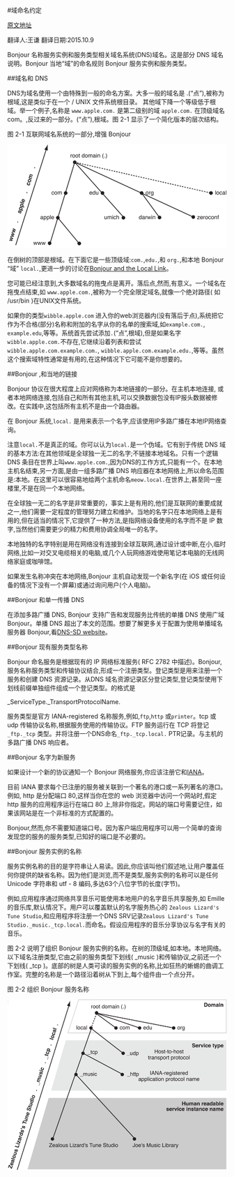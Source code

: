 #域命名约定

[原文地址](https://developer.apple.com/library/ios/documentation/Cocoa/Conceptual/NetServices/Articles/domainnames.html#//apple_ref/doc/uid/TP40002460-SW1) 

 翻译人:王谦 翻译日期:2015.10.9
 

Bonjour 名称服务实例和服务类型相关域名系统(DNS)域名。这是部分 DNS 域名说明。Bonjour 当地“域”的命名规则 Bonjour 服务实例和服务类型。


##域名和 DNS

DNS为域名使用一个由特殊到一般的命名方案。大多一般的域名是 .(“点”),被称为根域,这是类似于在一个 / UNIX 文件系统根目录。
其他域下降一个等级低于根域。举一个例子,名称是 `www.apple.com.` 是第二级别的域 `apple.com.` 在顶级域名com。,反过来的一部分。(“点”),根域。图 2-1 显示了一个简化版本的层次结构。


图 2-1 互联网域名系统的一部分,增强 Bonjour

![names_01dns_2x.png](./names_01dns_2x.png)


在倒树的顶部是根域。在下面它是一些顶级域:`com.`,`edu.`,和 `org.`,和本地 Bonjour “域” `local.`,更进一步的讨论在[Bonjour and the Local Link]。

[Bonjour and the Local Link]:
https://developer.apple.com/library/ios/documentation/Cocoa/Conceptual/NetServices/Articles/domainnames.html#//apple_ref/doc/uid/20001072-202537

您可能已经注意到,大多数域名的拖曳点是离开。落后点,然而,有意义。一个域名在拖曳点结束,如 `www.apple.com.`,被称为一个完全限定域名,就像一个绝对路径( 如 /usr/bin )在UNIX文件系统。


如果你的类型`wibble.apple.com` 进入你的web浏览器内(没有落后于点),系统把它作为不合格(部分)名称和附加的名字从你的名单的搜索域,如`example.com.`, `example.edu`,等等。系统首先尝试添加`.`(“点”,根域),但是如果名字 `wibble.apple.com.`不存在,它继续沿着列表和尝试`wibble.apple.com.example.com.`, `wibble.apple.com.example.edu.`,等等。虽然这个搜索域特性通常是有用的,在这种情况下它可能不是你想要的。


##Bonjour ,和当地的链接

Bonjour 协议在很大程度上应对网络称为本地链接的一部分。在主机本地连接, 或者本地网络连接,包括自己和所有其他主机,可以交换数据包没有IP报头数据被修改。在实践中,这包括所有主机不是由一个路由器。


在 Bonjour 系统,`local.` 是用来表示一个名字,应该使用IP多路广播在本地IP网络查询。

注意`local.`不是真正的域。你可以认为`local.`是一个伪域。它有别于传统 DNS 域的基本方法:在其他领域是全球独一无二的名字;不链接本地域名。只有一个逻辑 DNS 条目在世界上叫`www.apple.com.`,因为DNS的工作方式,只能有一个。在本地主机名结束,另一方面,是由一组多路广播 DNS 响应器在本地网络上,所以命名范围是:本地。在这里可以很容易地给两个主机命名`meow.local.`在世界上,甚至同一座楼里,不是在同一个本地网络。


在全球独一无二的名字是非常重要的，事实上是有用的,他们是互联网的重要成就之一,他们需要一定程度的管理努力建立和维护。当地的名字只在本地网络上是有用的,但在适当的情况下,它提供了一种方法,是指网络设备使用的名字而不是 IP 数字,当然他们需要更少的精力和费用协调全局唯一的名字。


本地独特的名字特别是用在网络没有连接到全球互联网,通过设计或中断,在小,临时网络,比如一对交叉电缆相关的电脑,或几个人玩网络游戏使用笔记本电脑的无线网络家庭或咖啡馆。

如果发生名称冲突在本地网络,Bonjour 主机自动发现一个新名字(在 iOS 或任何设备的情况下没有一个屏幕)或通过询问用户(个人电脑)。


##Bonjour 和单一传播 DNS

在添加多路广播 DNS, Bonjour 支持广告和发现服务比传统的单播 DNS 使用广域 Bonjour。单播 DNS 超出了本文的范围。想要了解更多关于配置为使用单播域名服务器 Bonjour,看[DNS-SD website]。


[DNS-SD website]:
http://www.dns-sd.org/ServerSetup.html


##Bonjour 现有服务类型名称

Bonjour 命名服务是根据现有的 IP 网络标准服务( RFC 2782 中描述)。Bonjour,服务名称服务类型和传输协议结合,形成一个注册类型。登记类型是用来注册一个服务和创建 DNS 资源记录。从DNS 域名资源记录区分登记类型,登记类型使用下划线前缀单独组件组成一个登记类型。的格式是

_ServiceType._TransportProtocolName.


服务类型是官方 IANA-registered 名称服务,例如,`ftp`,`http` 或`printer`。tcp 或 udp 传输协议名称,根据服务使用的传输协议。FTP 服务运行在 TCP 将登记 `_ftp._tcp` 类型。并将注册一个DNS命名`_ftp._tcp.local.` PTR记录。与主机的多路广播 DNS 响应者。


##Bonjour 名字为新服务


如果设计一个新的协议通知一个 Bonjour 网络服务,你应该注册它和[IANA]。

[IANA]:
http://www.iana.org/form/ports-services


目前 IANA 要求每个已注册的服务被关联到一个著名的港口或一系列著名的港口。例如, http 是分配端口 80,这样当你在您的 web 浏览器中访问一个网站时,假定 http 服务的应用程序运行在端口 80 上,除非你指定。网站的端口号需要记住，如果该网站是在一个非标准的方式配置的。

Bonjour,然而,你不需要知道端口号。因为客户端应用程序可以用一个简单的查询发现您的服务的服务类型,已知好的端口是不必要的。

##Bonjour 服务实例的名称

服务实例名称的目的是字符串让人易读。因此,你应该叫他们叙述地,让用户覆盖任何你提供的缺省名称。因为他们是浏览,而不是类型,服务实例的名称可以是任何 Unicode 字符串和 utf - 8 编码,多达63个八位字节的长度(字节)。

例如,应用程序通过网络共享音乐可能使用本地用户的名字音乐共享服务,如 Emille 的音乐库,默认情况下。用户可以覆盖默认的名字服务热心的 `Zealous Lizard's Tune Studio`,和应用程序将注册一个DNS SRV记录`Zealous Lizard's Tune Studio._music._tcp.local.`而命名。假设应用程序的音乐分享协议与名字有关的音乐。

图 2-2 说明了组织 Bonjour 服务实例的名称。在树的顶级域,如本地。本地网络。以下域名注册类型,它由之前的服务类型下划线( _music )和传输协议,之前还一个下划线( _tcp )。底部的树是人类可读的服务实例的名称,比如狂热的蜥蜴的曲调工作室。完整的名称是一个路径沿着树从下到上,每个组件由一个点分开。

图 2-2 组织 Bonjour 服务名称

![names_02services_2x.png](./names_02services_2x.png)
